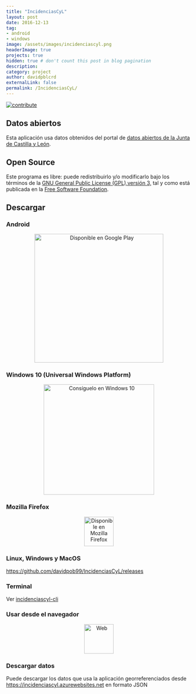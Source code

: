 ```yaml
---
title: "IncidenciasCyL"
layout: post
date: 2016-12-13
tag: 
- android
- windows
image: /assets/images/incidenciascyl.png
headerImage: true
projects: true
hidden: true # don't count this post in blog pagination
description: 
category: project
author: davidpblcrd
externalLink: false
permalink: /IncidenciasCyL/
---
```


[![contribute](https://img.shields.io/badge/GitHub-contribute-red.svg)](https://github.com/davidpob99/IncidenciasCyL/)

## Datos abiertos

Esta aplicación usa datos obtenidos del portal de [datos abiertos de la Junta de Castilla y León](http://datosabiertos.jcyl.es).


<!--
### ¿Qué son los datos abiertos?

Son aquellos datos que cualquiera es libre de utilizar, reutilizar y redistribuir, con el único límite, en su caso, del requisito de atribución de su fuente o reconocimiento de su autoría.

El sector público produce una gran variedad de información interesante para los ciudadanos y empresas, como por ejemplo, información social, económica, geográfica, estadística, meteorológica o turística y sobre empresas y educación. Esta información tiene unas características que la hacen particularmente atractiva para el sector de los contenidos digitales, ya que es completa, fiable y de calidad.

La apertura de datos del sector público permite que cualquier persona u organización pueda construir sobre ellos una nueva idea que resulte en nuevos datos, conocimientos, mejorar procesos, dar valor añadido a los existentes o incluso crear nuevos servicios.

Por lo tanto, tiene un considerable potencial económico y además favorece la transparencia, participación y colaboración ciudadana, necesarios para contar con un gobierno más abierto.

<center><a href="http://datos.gob.es"><img src="/assets/images/p_logo_rgb_web.jpg" width="200px"></a></center>-->

## Open Source

Este programa es libre: puede redistribuirlo y/o modificarlo bajo los términos de la [GNU General Public License (GPL),versión 3,](https://www.gnu.org/licenses/gpl-3.0.html) tal y como está publicada en la [Free Software Foundation](http://www.fsf.org/).


## Descargar

### Android
<center><a href='https://play.google.com/store/apps/details?id=es.davidpob99.IncidenciasCyL&pcampaignid=MKT-Other-global-all-co-prtnr-py-PartBadge-Mar2515-1'><img alt='Disponible en Google Play' src='https://play.google.com/intl/en_us/badges/images/generic/es_badge_web_generic.png' width="350px"/></a></center>


### Windows 10 (Universal Windows Platform)

<center><a href="https://www.microsoft.com/store/apps/9nblggh40gfz?ocid=badge"><img src="https://assets.windowsphone.com/781d478b-505e-4f0a-ba1a-b0d64f18bf8f/Spanish_Get_it_Win_10_InvariantCulture_Default.png" alt="Consíguelo en Windows 10" width="300px"/></a></center>

### Mozilla Firefox

<center><a href='https://addons.mozilla.org/es/firefox/addon/incidenciascyl/'><img width='80px' alt='Disponible en Mozilla Firefox' src='https://blog.mozilla.org/firefox/files/2017/12/firefox-logo-300x310.png'/></a></center>

### Linux, Windows y MacOS

<a href="https://github.com/davidpob99/IncidenciasCyL/releases">https://github.com/davidpob99/IncidenciasCyL/releases</a>

### Terminal

Ver [incidenciascyl-cli](https://github.com/davidpob99/incidenciascyl-cli)

### Usar desde el navegador

<center><a href='{{ site.url }}/app/IncidenciasCyL'><img width='80px' alt='Web' src='https://material.io/tools/icons/static/icons/baseline-language-24px.svg'/></a></center>

### Descargar datos

Puede descargar los datos que usa la aplicación georreferenciados desde https://incidenciascyl.azurewebsites.net en formato JSON

